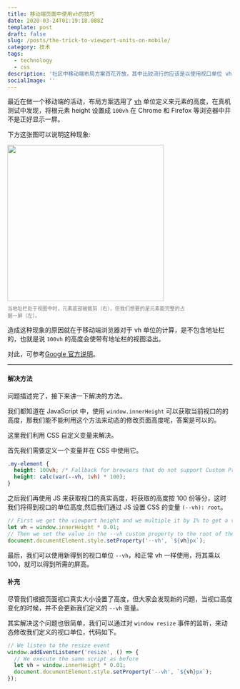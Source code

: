 ```yaml
---
title: 移动端页面中使用vh的技巧
date: 2020-03-24T01:19:18.088Z
template: post
draft: false
slug: /posts/the-trick-to-viewport-units-on-mobile/
category: 技术
tags:
  - technology
  - css
description: '社区中移动端布局方案百花齐放，其中比较流行的应该是以使用视口单位 vh 进行布局，本文介绍实际使用 vh 时遇到的问题及解决方法。'
socialImage: ''
---
```


最近在做一个移动端的活动，布局方案选用了 [vh](https://www.w3.org/TR/css-values-3/#vh) 单位定义来元素的高度，在真机测试中发现，将根元素 height 设置成 `100vh` 在 Chrome 和 Firefox 等浏览器中并不是正好显示一屏。

下方这张图可以说明这种现象:

<img src='https://unpkg.com/vh-check@2.0.5/issue-schema.svg' height='350'/>
<figcaption>
  <font style="font-size: .7rem;color: #767676;display: block;width: 80%;padding-top: .5rem;">当地址栏处于视图中时，元素底部被裁剪（右），但我们想要的是元素能完整的占据一屏（左）。</font>
</figcaption>

造成这种现象的原因就在于移动端浏览器对于 vh 单位的计算，是不包含地址栏的，也就是说 `100vh` 的高度会使带有地址栏的视图溢出。

对此，可参考[Google 官方说明](https://developers.google.com/web/updates/2016/12/url-bar-resizing)。

----

#### 解决方法

问题描述完了，接下来讲一下解决的方法。

我们都知道在 JavaScript 中，使用 `window.innerHeight` 可以获取当前视口的的高度，那我们能不能利用这个方法来动态的修改页面高度呢，答案是可以的。

这里我们利用 CSS 自定义变量来解决。

首先我们需要定义一个变量并在 CSS 中使用它。

```css
.my-element {
  height: 100vh; /* Fallback for browsers that do not support Custom Properties */
  height: calc(var(--vh, 1vh) * 100);
}
```

之后我们再使用 JS 来获取视口的真实高度，将获取的高度按 100 份等分，这时我们将得到视口的单位高度,然后我们通过 JS 设置 CSS 的变量 `(--vh): root`。

```js
// First we get the viewport height and we multiple it by 1% to get a value for a vh unit
let vh = window.innerHeight * 0.01;
// Then we set the value in the --vh custom property to the root of the document
document.documentElement.style.setProperty('--vh', `${vh}px`);
```

最后，我们可以使用新得到的视口单位 `--vh`，和正常 vh 一样使用，将其乘以 100，就可以得到所需的屏高。

#### 补充

尽管我们根据页面视口真实大小设置了高度，但大家会发现新的问题，当视口高度变化的时候，并不会更新我们定义的 `--vh` 变量。

其实解决这个问题也很简单，我们可以通过对 `window resize` 事件的监听，来动态修改我们定义的视口单位，代码如下。

```js
// We listen to the resize event
window.addEventListener('resize', () => {
  // We execute the same script as before
  let vh = window.innerHeight * 0.01;
  document.documentElement.style.setProperty('--vh', `${vh}px`);
});
```
